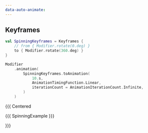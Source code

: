 ```yaml
---
data-auto-animate:
---
```


## Keyframes

```kotlin [code]
val SpinningKeyframes = Keyframes {
    // from { Modifier.rotate(0.deg) }
    to { Modifier.rotate(360.deg) }
}

Modifier
    .animation(
        SpinningKeyframes.toAnimation(
            10.s,
            AnimationTimingFunction.Linear,
            iterationCount = AnimationIterationCount.Infinite,
        )
    )
```

{{{ Centered

{{{ SpinningExample }}}

}}}
